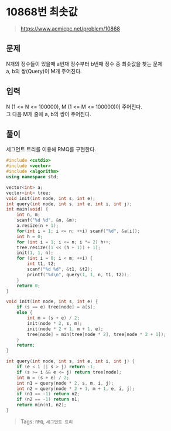# 10868번 최솟값
>https://www.acmicpc.net/problem/10868

## 문제
N개의 정수들이 있을때 a번재 정수부터 b번째 정수 중 최솟값을 찾는 문제  
a, b의 쌍(Query)이 M개 주어진다.

## 입력
N (1 <= N <= 100000), M (1 <= M <= 100000)이 주어진다.  
그 다음 M개 줄에 a, b의 쌍이 주어진다.  

## 풀이
세그먼트 트리를 이용해 RMQ를 구현한다.

```cpp
#include <cstdio>
#include <vector>
#include <algorithm>
using namespace std;

vector<int> a;
vector<int> tree;
void init(int node, int s, int e);
int query(int node, int s, int e, int i, int j);
int main(void) {
    int n, m;
    scanf("%d %d", &n, &m);
    a.resize(n + 1);
    for(int i = 1; i <= n; ++i) scanf("%d", &a[i]);
    int h = 0;
    for (int i = 1; i <= n; i *= 2) h++;
    tree.resize((1 << (h + 1)) + 1);
    init(1, 1, n);
    for (int i = 0; i < m; ++i) {
        int t1, t2;
        scanf("%d %d", &t1, &t2);
        printf("%d\n", query(1, 1, n, t1, t2));
    }
    return 0;
}

void init(int node, int s, int e) {
    if (s == e) tree[node] = a[s];
    else {
        int m = (s + e) / 2;
        init(node * 2, s, m);
        init(node * 2 + 1, m + 1, e);
        tree[node] = min(tree[node * 2], tree[node * 2 + 1]);
    }
    return;
}

int query(int node, int s, int e, int i, int j) {
    if (e < i || s > j) return -1;
    if (s >= i && e <= j) return tree[node];
    int m = (s + e) / 2;
    int n1 = query(node * 2, s, m, i, j);
    int n2 = query(node * 2 + 1, m + 1, e, i, j);
    if (n1 == -1) return n2;
    if (n2 == -1) return n1;
    return min(n1, n2);
}
```

>Tags: `RMQ`, `세그먼트 트리`
